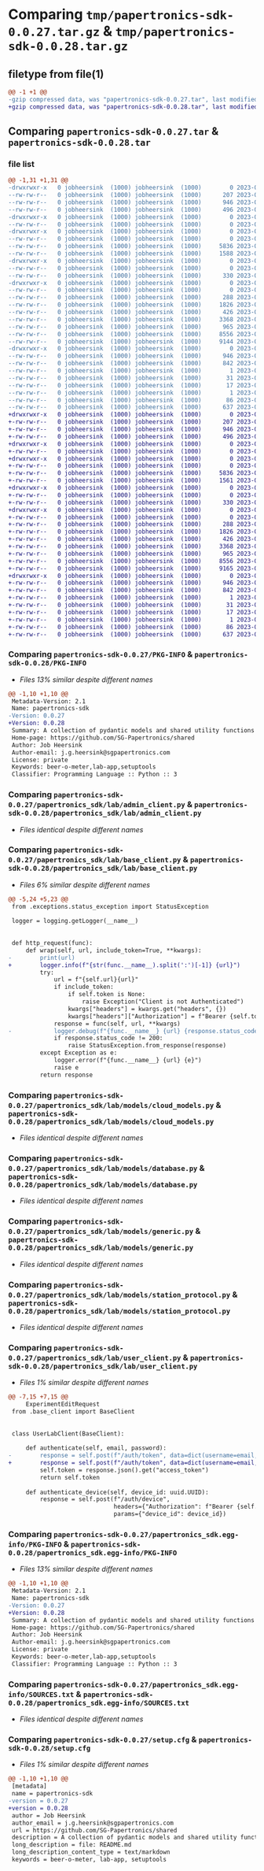 # Comparing `tmp/papertronics-sdk-0.0.27.tar.gz` & `tmp/papertronics-sdk-0.0.28.tar.gz`

## filetype from file(1)

```diff
@@ -1 +1 @@
-gzip compressed data, was "papertronics-sdk-0.0.27.tar", last modified: Tue Jul 11 10:40:49 2023, max compression
+gzip compressed data, was "papertronics-sdk-0.0.28.tar", last modified: Tue Jul 11 10:46:50 2023, max compression
```

## Comparing `papertronics-sdk-0.0.27.tar` & `papertronics-sdk-0.0.28.tar`

### file list

```diff
@@ -1,31 +1,31 @@
-drwxrwxr-x   0 jobheersink  (1000) jobheersink  (1000)        0 2023-07-11 10:40:49.967653 papertronics-sdk-0.0.27/
--rw-rw-r--   0 jobheersink  (1000) jobheersink  (1000)      207 2023-07-10 08:19:33.000000 papertronics-sdk-0.0.27/LICENSE
--rw-rw-r--   0 jobheersink  (1000) jobheersink  (1000)      946 2023-07-11 10:40:49.967653 papertronics-sdk-0.0.27/PKG-INFO
--rw-rw-r--   0 jobheersink  (1000) jobheersink  (1000)      496 2023-07-11 08:58:02.000000 papertronics-sdk-0.0.27/README.md
-drwxrwxr-x   0 jobheersink  (1000) jobheersink  (1000)        0 2023-07-11 10:40:49.963653 papertronics-sdk-0.0.27/papertronics_sdk/
--rw-rw-r--   0 jobheersink  (1000) jobheersink  (1000)        0 2023-07-10 08:19:48.000000 papertronics-sdk-0.0.27/papertronics_sdk/__init__.py
-drwxrwxr-x   0 jobheersink  (1000) jobheersink  (1000)        0 2023-07-11 10:40:49.963653 papertronics-sdk-0.0.27/papertronics_sdk/lab/
--rw-rw-r--   0 jobheersink  (1000) jobheersink  (1000)        0 2023-07-10 08:20:22.000000 papertronics-sdk-0.0.27/papertronics_sdk/lab/__init__.py
--rw-rw-r--   0 jobheersink  (1000) jobheersink  (1000)     5836 2023-07-11 10:37:30.000000 papertronics-sdk-0.0.27/papertronics_sdk/lab/admin_client.py
--rw-rw-r--   0 jobheersink  (1000) jobheersink  (1000)     1588 2023-07-11 10:40:39.000000 papertronics-sdk-0.0.27/papertronics_sdk/lab/base_client.py
-drwxrwxr-x   0 jobheersink  (1000) jobheersink  (1000)        0 2023-07-11 10:40:49.963653 papertronics-sdk-0.0.27/papertronics_sdk/lab/exceptions/
--rw-rw-r--   0 jobheersink  (1000) jobheersink  (1000)        0 2023-07-10 10:45:22.000000 papertronics-sdk-0.0.27/papertronics_sdk/lab/exceptions/__init__.py
--rw-rw-r--   0 jobheersink  (1000) jobheersink  (1000)      330 2023-07-10 10:48:57.000000 papertronics-sdk-0.0.27/papertronics_sdk/lab/exceptions/status_exception.py
-drwxrwxr-x   0 jobheersink  (1000) jobheersink  (1000)        0 2023-07-11 10:40:49.967653 papertronics-sdk-0.0.27/papertronics_sdk/lab/models/
--rw-rw-r--   0 jobheersink  (1000) jobheersink  (1000)        0 2023-05-31 07:21:33.000000 papertronics-sdk-0.0.27/papertronics_sdk/lab/models/__init__.py
--rw-rw-r--   0 jobheersink  (1000) jobheersink  (1000)      288 2023-06-28 08:05:09.000000 papertronics-sdk-0.0.27/papertronics_sdk/lab/models/admin_cloud_models.py
--rw-rw-r--   0 jobheersink  (1000) jobheersink  (1000)     1826 2023-06-28 11:09:30.000000 papertronics-sdk-0.0.27/papertronics_sdk/lab/models/cloud_models.py
--rw-rw-r--   0 jobheersink  (1000) jobheersink  (1000)      426 2023-06-12 09:35:19.000000 papertronics-sdk-0.0.27/papertronics_sdk/lab/models/config.py
--rw-rw-r--   0 jobheersink  (1000) jobheersink  (1000)     3368 2023-07-10 08:23:40.000000 papertronics-sdk-0.0.27/papertronics_sdk/lab/models/database.py
--rw-rw-r--   0 jobheersink  (1000) jobheersink  (1000)      965 2023-07-10 08:26:50.000000 papertronics-sdk-0.0.27/papertronics_sdk/lab/models/generic.py
--rw-rw-r--   0 jobheersink  (1000) jobheersink  (1000)     8556 2023-06-28 08:05:09.000000 papertronics-sdk-0.0.27/papertronics_sdk/lab/models/station_protocol.py
--rw-rw-r--   0 jobheersink  (1000) jobheersink  (1000)     9144 2023-07-11 10:37:30.000000 papertronics-sdk-0.0.27/papertronics_sdk/lab/user_client.py
-drwxrwxr-x   0 jobheersink  (1000) jobheersink  (1000)        0 2023-07-11 10:40:49.963653 papertronics-sdk-0.0.27/papertronics_sdk.egg-info/
--rw-rw-r--   0 jobheersink  (1000) jobheersink  (1000)      946 2023-07-11 10:40:49.000000 papertronics-sdk-0.0.27/papertronics_sdk.egg-info/PKG-INFO
--rw-rw-r--   0 jobheersink  (1000) jobheersink  (1000)      842 2023-07-11 10:40:49.000000 papertronics-sdk-0.0.27/papertronics_sdk.egg-info/SOURCES.txt
--rw-rw-r--   0 jobheersink  (1000) jobheersink  (1000)        1 2023-07-11 10:40:49.000000 papertronics-sdk-0.0.27/papertronics_sdk.egg-info/dependency_links.txt
--rw-rw-r--   0 jobheersink  (1000) jobheersink  (1000)       31 2023-07-11 10:40:49.000000 papertronics-sdk-0.0.27/papertronics_sdk.egg-info/requires.txt
--rw-rw-r--   0 jobheersink  (1000) jobheersink  (1000)       17 2023-07-11 10:40:49.000000 papertronics-sdk-0.0.27/papertronics_sdk.egg-info/top_level.txt
--rw-rw-r--   0 jobheersink  (1000) jobheersink  (1000)        1 2023-07-11 10:40:49.000000 papertronics-sdk-0.0.27/papertronics_sdk.egg-info/zip-safe
--rw-rw-r--   0 jobheersink  (1000) jobheersink  (1000)       86 2023-06-28 08:05:09.000000 papertronics-sdk-0.0.27/pyproject.toml
--rw-rw-r--   0 jobheersink  (1000) jobheersink  (1000)      637 2023-07-11 10:40:49.967653 papertronics-sdk-0.0.27/setup.cfg
+drwxrwxr-x   0 jobheersink  (1000) jobheersink  (1000)        0 2023-07-11 10:46:50.487349 papertronics-sdk-0.0.28/
+-rw-rw-r--   0 jobheersink  (1000) jobheersink  (1000)      207 2023-07-10 08:19:33.000000 papertronics-sdk-0.0.28/LICENSE
+-rw-rw-r--   0 jobheersink  (1000) jobheersink  (1000)      946 2023-07-11 10:46:50.487349 papertronics-sdk-0.0.28/PKG-INFO
+-rw-rw-r--   0 jobheersink  (1000) jobheersink  (1000)      496 2023-07-11 08:58:02.000000 papertronics-sdk-0.0.28/README.md
+drwxrwxr-x   0 jobheersink  (1000) jobheersink  (1000)        0 2023-07-11 10:46:50.487349 papertronics-sdk-0.0.28/papertronics_sdk/
+-rw-rw-r--   0 jobheersink  (1000) jobheersink  (1000)        0 2023-07-10 08:19:48.000000 papertronics-sdk-0.0.28/papertronics_sdk/__init__.py
+drwxrwxr-x   0 jobheersink  (1000) jobheersink  (1000)        0 2023-07-11 10:46:50.487349 papertronics-sdk-0.0.28/papertronics_sdk/lab/
+-rw-rw-r--   0 jobheersink  (1000) jobheersink  (1000)        0 2023-07-10 08:20:22.000000 papertronics-sdk-0.0.28/papertronics_sdk/lab/__init__.py
+-rw-rw-r--   0 jobheersink  (1000) jobheersink  (1000)     5836 2023-07-11 10:37:30.000000 papertronics-sdk-0.0.28/papertronics_sdk/lab/admin_client.py
+-rw-rw-r--   0 jobheersink  (1000) jobheersink  (1000)     1561 2023-07-11 10:45:50.000000 papertronics-sdk-0.0.28/papertronics_sdk/lab/base_client.py
+drwxrwxr-x   0 jobheersink  (1000) jobheersink  (1000)        0 2023-07-11 10:46:50.487349 papertronics-sdk-0.0.28/papertronics_sdk/lab/exceptions/
+-rw-rw-r--   0 jobheersink  (1000) jobheersink  (1000)        0 2023-07-10 10:45:22.000000 papertronics-sdk-0.0.28/papertronics_sdk/lab/exceptions/__init__.py
+-rw-rw-r--   0 jobheersink  (1000) jobheersink  (1000)      330 2023-07-10 10:48:57.000000 papertronics-sdk-0.0.28/papertronics_sdk/lab/exceptions/status_exception.py
+drwxrwxr-x   0 jobheersink  (1000) jobheersink  (1000)        0 2023-07-11 10:46:50.487349 papertronics-sdk-0.0.28/papertronics_sdk/lab/models/
+-rw-rw-r--   0 jobheersink  (1000) jobheersink  (1000)        0 2023-05-31 07:21:33.000000 papertronics-sdk-0.0.28/papertronics_sdk/lab/models/__init__.py
+-rw-rw-r--   0 jobheersink  (1000) jobheersink  (1000)      288 2023-06-28 08:05:09.000000 papertronics-sdk-0.0.28/papertronics_sdk/lab/models/admin_cloud_models.py
+-rw-rw-r--   0 jobheersink  (1000) jobheersink  (1000)     1826 2023-06-28 11:09:30.000000 papertronics-sdk-0.0.28/papertronics_sdk/lab/models/cloud_models.py
+-rw-rw-r--   0 jobheersink  (1000) jobheersink  (1000)      426 2023-06-12 09:35:19.000000 papertronics-sdk-0.0.28/papertronics_sdk/lab/models/config.py
+-rw-rw-r--   0 jobheersink  (1000) jobheersink  (1000)     3368 2023-07-10 08:23:40.000000 papertronics-sdk-0.0.28/papertronics_sdk/lab/models/database.py
+-rw-rw-r--   0 jobheersink  (1000) jobheersink  (1000)      965 2023-07-10 08:26:50.000000 papertronics-sdk-0.0.28/papertronics_sdk/lab/models/generic.py
+-rw-rw-r--   0 jobheersink  (1000) jobheersink  (1000)     8556 2023-06-28 08:05:09.000000 papertronics-sdk-0.0.28/papertronics_sdk/lab/models/station_protocol.py
+-rw-rw-r--   0 jobheersink  (1000) jobheersink  (1000)     9165 2023-07-11 10:46:44.000000 papertronics-sdk-0.0.28/papertronics_sdk/lab/user_client.py
+drwxrwxr-x   0 jobheersink  (1000) jobheersink  (1000)        0 2023-07-11 10:46:50.487349 papertronics-sdk-0.0.28/papertronics_sdk.egg-info/
+-rw-rw-r--   0 jobheersink  (1000) jobheersink  (1000)      946 2023-07-11 10:46:50.000000 papertronics-sdk-0.0.28/papertronics_sdk.egg-info/PKG-INFO
+-rw-rw-r--   0 jobheersink  (1000) jobheersink  (1000)      842 2023-07-11 10:46:50.000000 papertronics-sdk-0.0.28/papertronics_sdk.egg-info/SOURCES.txt
+-rw-rw-r--   0 jobheersink  (1000) jobheersink  (1000)        1 2023-07-11 10:46:50.000000 papertronics-sdk-0.0.28/papertronics_sdk.egg-info/dependency_links.txt
+-rw-rw-r--   0 jobheersink  (1000) jobheersink  (1000)       31 2023-07-11 10:46:50.000000 papertronics-sdk-0.0.28/papertronics_sdk.egg-info/requires.txt
+-rw-rw-r--   0 jobheersink  (1000) jobheersink  (1000)       17 2023-07-11 10:46:50.000000 papertronics-sdk-0.0.28/papertronics_sdk.egg-info/top_level.txt
+-rw-rw-r--   0 jobheersink  (1000) jobheersink  (1000)        1 2023-07-11 10:46:50.000000 papertronics-sdk-0.0.28/papertronics_sdk.egg-info/zip-safe
+-rw-rw-r--   0 jobheersink  (1000) jobheersink  (1000)       86 2023-06-28 08:05:09.000000 papertronics-sdk-0.0.28/pyproject.toml
+-rw-rw-r--   0 jobheersink  (1000) jobheersink  (1000)      637 2023-07-11 10:46:50.487349 papertronics-sdk-0.0.28/setup.cfg
```

### Comparing `papertronics-sdk-0.0.27/PKG-INFO` & `papertronics-sdk-0.0.28/PKG-INFO`

 * *Files 13% similar despite different names*

```diff
@@ -1,10 +1,10 @@
 Metadata-Version: 2.1
 Name: papertronics-sdk
-Version: 0.0.27
+Version: 0.0.28
 Summary: A collection of pydantic models and shared utility functions for SG Papertronics projects
 Home-page: https://github.com/SG-Papertronics/shared
 Author: Job Heersink
 Author-email: j.g.heersink@sgpapertronics.com
 License: private
 Keywords: beer-o-meter,lab-app,setuptools
 Classifier: Programming Language :: Python :: 3
```

### Comparing `papertronics-sdk-0.0.27/papertronics_sdk/lab/admin_client.py` & `papertronics-sdk-0.0.28/papertronics_sdk/lab/admin_client.py`

 * *Files identical despite different names*

### Comparing `papertronics-sdk-0.0.27/papertronics_sdk/lab/base_client.py` & `papertronics-sdk-0.0.28/papertronics_sdk/lab/base_client.py`

 * *Files 6% similar despite different names*

```diff
@@ -5,24 +5,23 @@
 from .exceptions.status_exception import StatusException
 
 logger = logging.getLogger(__name__)
 
 
 def http_request(func):
     def wrap(self, url, include_token=True, **kwargs):
-        print(url)
+        logger.info(f"{str(func.__name__).split(':')[-1]} {url}")
         try:
             url = f"{self.url}{url}"
             if include_token:
                 if self.token is None:
                     raise Exception("Client is not Authenticated")
                 kwargs["headers"] = kwargs.get("headers", {})
                 kwargs["headers"]["Authorization"] = f"Bearer {self.token}"
             response = func(self, url, **kwargs)
-            logger.debug(f"{func.__name__} {url} {response.status_code}")
             if response.status_code != 200:
                 raise StatusException.from_response(response)
         except Exception as e:
             logger.error(f"{func.__name__} {url} {e}")
             raise e
         return response
```

### Comparing `papertronics-sdk-0.0.27/papertronics_sdk/lab/models/cloud_models.py` & `papertronics-sdk-0.0.28/papertronics_sdk/lab/models/cloud_models.py`

 * *Files identical despite different names*

### Comparing `papertronics-sdk-0.0.27/papertronics_sdk/lab/models/database.py` & `papertronics-sdk-0.0.28/papertronics_sdk/lab/models/database.py`

 * *Files identical despite different names*

### Comparing `papertronics-sdk-0.0.27/papertronics_sdk/lab/models/generic.py` & `papertronics-sdk-0.0.28/papertronics_sdk/lab/models/generic.py`

 * *Files identical despite different names*

### Comparing `papertronics-sdk-0.0.27/papertronics_sdk/lab/models/station_protocol.py` & `papertronics-sdk-0.0.28/papertronics_sdk/lab/models/station_protocol.py`

 * *Files identical despite different names*

### Comparing `papertronics-sdk-0.0.27/papertronics_sdk/lab/user_client.py` & `papertronics-sdk-0.0.28/papertronics_sdk/lab/user_client.py`

 * *Files 1% similar despite different names*

```diff
@@ -7,15 +7,15 @@
     ExperimentEditRequest
 from .base_client import BaseClient
 
 
 class UserLabClient(BaseClient):
 
     def authenticate(self, email, password):
-        response = self.post(f"/auth/token", data=dict(username=email, password=password))
+        response = self.post(f"/auth/token", data=dict(username=email, password=password), include_token=False)
         self.token = response.json().get("access_token")
         return self.token
 
     def authenticate_device(self, device_id: uuid.UUID):
         response = self.post(f"/auth/device",
                              headers={"Authorization": f"Bearer {self.token}"},
                              params={"device_id": device_id})
```

### Comparing `papertronics-sdk-0.0.27/papertronics_sdk.egg-info/PKG-INFO` & `papertronics-sdk-0.0.28/papertronics_sdk.egg-info/PKG-INFO`

 * *Files 13% similar despite different names*

```diff
@@ -1,10 +1,10 @@
 Metadata-Version: 2.1
 Name: papertronics-sdk
-Version: 0.0.27
+Version: 0.0.28
 Summary: A collection of pydantic models and shared utility functions for SG Papertronics projects
 Home-page: https://github.com/SG-Papertronics/shared
 Author: Job Heersink
 Author-email: j.g.heersink@sgpapertronics.com
 License: private
 Keywords: beer-o-meter,lab-app,setuptools
 Classifier: Programming Language :: Python :: 3
```

### Comparing `papertronics-sdk-0.0.27/papertronics_sdk.egg-info/SOURCES.txt` & `papertronics-sdk-0.0.28/papertronics_sdk.egg-info/SOURCES.txt`

 * *Files identical despite different names*

### Comparing `papertronics-sdk-0.0.27/setup.cfg` & `papertronics-sdk-0.0.28/setup.cfg`

 * *Files 1% similar despite different names*

```diff
@@ -1,10 +1,10 @@
 [metadata]
 name = papertronics-sdk
-version = 0.0.27
+version = 0.0.28
 author = Job Heersink
 author_email = j.g.heersink@sgpapertronics.com
 url = https://github.com/SG-Papertronics/shared
 description = A collection of pydantic models and shared utility functions for SG Papertronics projects
 long_description = file: README.md
 long_description_content_type = text/markdown
 keywords = beer-o-meter, lab-app, setuptools
```

